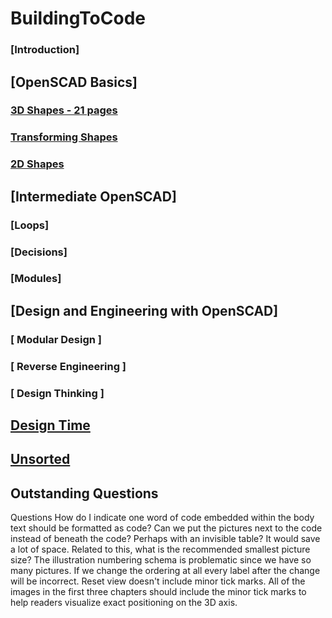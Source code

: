 # BuildingToCode

### [Introduction]
## [OpenSCAD Basics]
### [3D Shapes - 21 pages](3D-Shapes/3D-Shapes.md)
### [Transforming Shapes](Transforming-Shapes/Transforming-Shapes.md)
### [2D Shapes](2D-Shapes/2D-Shapes.md)
## [Intermediate OpenSCAD]
### [Loops] 
### [Decisions]
### [Modules]
## [Design and Engineering with OpenSCAD]
### [ Modular Design ] 
### [ Reverse Engineering ]
### [ Design Thinking ]

## [Design Time](Design-Time/Design-Time.md)

## [Unsorted](unsorted/unsorted.md)


## Outstanding Questions
Questions
How do I indicate one word of code embedded within the body text should be formatted as code?
Can we put the pictures next to the code instead of beneath the code? Perhaps with an invisible table? It would save a lot of space. Related to this, what is the recommended smallest picture size?
The illustration numbering schema is problematic since we have so many pictures. If we change the ordering at all every label after the change will be incorrect. 
Reset view doesn't include minor tick marks. All of the images in the first three chapters should include the minor tick marks to help readers visualize exact positioning on the 3D axis.